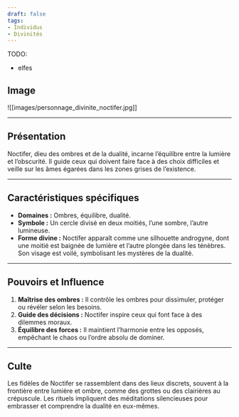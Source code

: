 ```yaml
---
draft: false
tags:
- Individus
- Divinités
---
```


TODO:
- elfes

## Image

![[images/personnage_divinite_noctifer.jpg]]

___

## **Présentation**
Noctifer, dieu des ombres et de la dualité, incarne l’équilibre entre la lumière et l’obscurité. Il guide ceux qui doivent faire face à des choix difficiles et veille sur les âmes égarées dans les zones grises de l’existence.

---

## **Caractéristiques spécifiques**
- **Domaines :** Ombres, équilibre, dualité.  
- **Symbole :** Un cercle divisé en deux moitiés, l’une sombre, l’autre lumineuse.  
- **Forme divine :** Noctifer apparaît comme une silhouette androgyne, dont une moitié est baignée de lumière et l’autre plongée dans les ténèbres. Son visage est voilé, symbolisant les mystères de la dualité.

---

## **Pouvoirs et Influence**
1. **Maîtrise des ombres :** Il contrôle les ombres pour dissimuler, protéger ou révéler selon les besoins.  
2. **Guide des décisions :** Noctifer inspire ceux qui font face à des dilemmes moraux.  
3. **Équilibre des forces :** Il maintient l’harmonie entre les opposés, empêchant le chaos ou l’ordre absolu de dominer.

---

## **Culte**
Les fidèles de Noctifer se rassemblent dans des lieux discrets, souvent à la frontière entre lumière et ombre, comme des grottes ou des clairières au crépuscule. Les rituels impliquent des méditations silencieuses pour embrasser et comprendre la dualité en eux-mêmes.